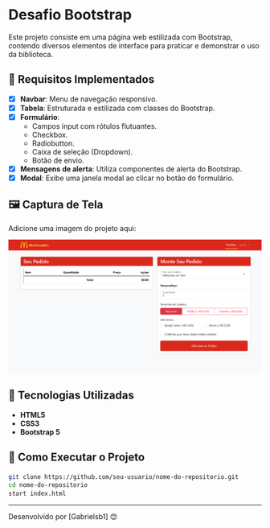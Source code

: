# Desafio Bootstrap

Este projeto consiste em uma página web estilizada com Bootstrap, contendo diversos elementos de interface para praticar e demonstrar o uso da biblioteca.

## 📌 Requisitos Implementados
- [x] **Navbar**: Menu de navegação responsivo.
- [x] **Tabela**: Estruturada e estilizada com classes do Bootstrap.
- [x] **Formulário**:
  - Campos input com rótulos flutuantes.
  - Checkbox.
  - Radiobutton.
  - Caixa de seleção (Dropdown).
  - Botão de envio.
- [x] **Mensagens de alerta**: Utiliza componentes de alerta do Bootstrap.
- [x] **Modal**: Exibe uma janela modal ao clicar no botão do formulário.

## 🖼️ Captura de Tela
Adicione uma imagem do projeto aqui:

![Screenshot do Projeto](projeto.png)

## 🚀 Tecnologias Utilizadas
- **HTML5**
- **CSS3**
- **Bootstrap 5**

## 📂 Como Executar o Projeto
```sh
git clone https://github.com/seu-usuario/nome-do-repositorio.git
cd nome-do-repositorio
start index.html
```

---
Desenvolvido por [Gabrielsb1] 😊